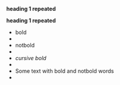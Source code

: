 **heading 1 repeated**

**heading 1 repeated**

* bоld
* 
* notbold
* 
* _cursive bold_
* 
* Some text with bold and notbold words
* 
